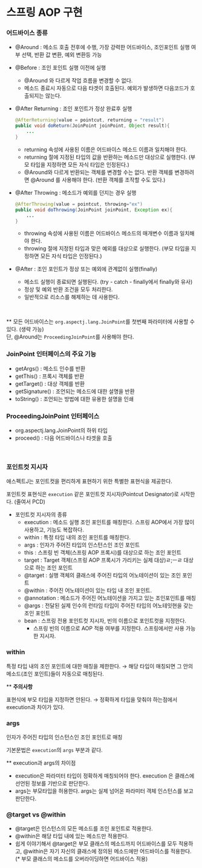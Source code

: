 #  스프링 AOP 구현

### 어드바이스 종류   
- @Around : 메소드 호출 전후에 수행, 가장 강력한 어드바이스, 조인포인트 실행 여부 선택, 반환 값 변환, 예외 변환등 가능
- @Before : 조인 포인트 실행 이전에 실행
    - @Around 와 다르게 작업 흐름을 변경할 수 없다.
    - 메소드 종료시 자동으로 다음 타겟이 호출된다. 예외가 발생하면 다음코드가 호출되지는 않는다.
- @After Returning : 조인 포인트가 정상 완료후 실행
    
    ```java
    @AfterReturning(value = pointcut, returning = "result")
    public void doReturn(JoinPoint joinPoint, Object result){
    	...
    }
    ```
    
    - returning 속성에 사용된 이름은 어드바이스 메소드 이름과 일치해야 한다.
    - returning 절에 지정된 타입의 값을 반환하는 메소드만 대상으로 실행한다. (부모 타입을 지정하면 모든 자식 타입은 인정된다.)
    - @Around와 다르게 반환되는 객체를 변경할 수는 없다. 반환 객체를 변경하려면 @Around 를 사용해야 한다. (반환 객체를 조작할 수도 있다.)
- @After Throwing : 메소드가 예외를 던지는 경우 실행
    
    ```java
    @AfterThrowing(value = pointcut, throwing="ex")
    public void doThrowing(JoinPoint joinPoint, Exception ex){
    	...
    }
    ```
    
    - throwing 속성에 사용된 이름은 어드바이스 메소드의 매개변수 이름과 일치해야 한다.
    - throwing 절에 지정된 타입과 맞은 예외를 대상으로 실행한다. (부모 타입을 지정하면 모든 자식 타입은 인정된다.)
- @After : 조인 포인트가 정상 또는 예외에 관계없이 실행(finally)
    - 메소드 실행이 종료되면 실행된다. (try - catch - finally에서 finally와 유사)
    - 정상 및 예외 반환 조건을 모두 처리한다.
    - 일반적으로 리소스를 해제하는 데 사용한다.
<br/>

** 모든 어드바이스는 `org.aspectj.lang.JoinPoint`를 첫번째 파라미터에 사용할 수 있다. (생략 가능)  
  단, @Around는 `ProceedingJoinPoint`를 사용해야 한다.
<br/>
### JoinPoint 인터페이스의 주요 기능

- getArgs() : 메소드 인수를 반환
- getThis() : 프록시 객체를 반환
- getTarget() : 대상 객체를 반환
- getSignature() : 조언되는 메소드에 대한 설명을 반환
- toString() : 조언되는 방법에 대한 유용한 설명을 인쇄

### ProceedingJoinPoint 인터페이스

- org.aspectj.lang.JoinPoint의 하위 타입
- proceed() : 다음 어드바이스나 타겟을 호출
<br/>

### 포인트컷 지시자

애스펙트J는 포인트컷을 편리하게 표현하기 위한 특별한 표현식을 제공한다.

포인트컷 표현식은 `execution` 같은 포인트컷 지시자(Pointcut Designator)로 시작한다. (줄여서 PCD)

- 포인트컷 지시자의 종류
    - execution : 메소드 실행 조인 포인트를 매칭한다. 스프링 AOP에서 가장 많이 사용하고, 기능도 복잡하다.
    - within : 특정 타입 내의 조인 포인트를 매칭한다.
    - args : 인자가 주어진 타입의 인스턴스인 조인 포인트
    - this : 스프링 빈 객체(스프링 AOP 프록시)를 대상으로 하는 조인 포인트
    - target : Target 객체(스프링 AOP 프록시가 가리키는 실제 대상)ㄹ;ㅡㄹ 대상으로 하는 조인 포인트
    - @target : 실행 객체의 클래스에 주어진 타입의 어노테이션이 있는 조인 포인트
    - @within : 주어진 어노테이션이 있는 타입 내 조인 포인트.
    - @annotation : 메소드가 주어진 어노테이션을 가지고 있는 조인포인트를 매칭
    - @args : 전달된 실제 인수의 런타임 타입이 주어진 타입의 어노테잇현을 갖는 조인 포인트
    - bean : 스프링 전용 포인트컷 지시자, 빈의 이름으로 포인트컷을 지정한다.
      - 스프링 빈의 이름으로 AOP 적용 여부를 지정한다. 스프링에서만 사용 가능한 지시자.
### within

특정 타입 내의 조인 포인트에 대한 매칭을 제한한다. → 해당 타입이 매칭되면 그 안의 메소드(조인 포인트)들이 자동으로 매칭된다.

** **주의사항**

표현식에 부모 타입을 지정하면 안된다. → 정확하게 타입을 맞춰야 하는점에서  execution과 차이가 있다.

### args

인자가 주어진 타입의 인스턴스인 조인 포인트로 매칭

기본문법은 `execution`의 `args` 부분과 같다.

** execution과 args의 차이점

- execution은 파라미터 타입이 정확하게 매칭되어야 한다. execution 은 클래스에 선언된 정보를 기반으로 판단한다.
- args는 부모타입을 허용한다. args는 실제 넘어온 파라미터 객체 인스턴스를 보고 판단한다.

### @target vs @within

- @target은 인스턴스의 모든 메소드를 조인 포인트로 적용한다.
- @within은 해당 타입 내에 있는 메소드만 적용한다.
- 쉽게 이야기해서 @target은 부모 클래스의 메소드까지 어드바이스를 모두 적용하고, @within은 자기 자신의 클래스에 정의된 메소드에만 어드바이스를 적용한다. (* 부모 클래스의 메소드를 오버라이딩하면 어드바이스 적용)
